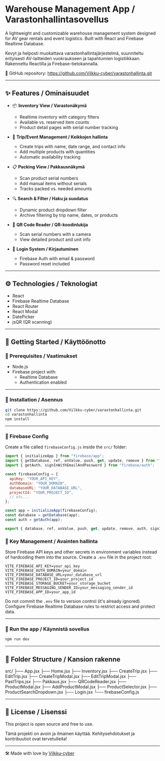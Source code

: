 # Warehouse Management App / Varastonhallintasovellus

A lightweight and customizable warehouse management system designed for AV gear rentals and event logistics. Built with React and Firebase Realtime Database.

Kevyt ja helposti muokattava varastonhallintajärjestelmä, suunniteltu erityisesti AV-laitteiden vuokraukseen ja tapahtumien logistiikkaan. Rakennettu Reactilla ja Firebase-tietokannalla.

📍 GitHub repository: https://github.com/Vilkku-cyber/varastonhallinta.git

---

## ✨ Features / Ominaisuudet

- 📦 **Inventory View / Varastonäkymä**
  - Realtime inventory with category filters
  - Available vs. reserved item counts
  - Product detail pages with serial number tracking

- 🎤 **Trip/Event Management / Keikkojen hallinta**
  - Create trips with name, date range, and contact info
  - Add multiple products with quantities
  - Automatic availability tracking

- 📋 **Packing View / Pakkausnäkymä**
  - Scan product serial numbers
  - Add manual items without serials
  - Tracks packed vs. needed amounts

- 🔍 **Search & Filter / Haku ja suodatus**
  - Dynamic product dropdown filter
  - Archive filtering by trip name, dates, or products

- 📱 **QR Code Reader / QR-koodinlukija**
  - Scan serial numbers with a camera
  - View detailed product and unit info

- 🔐 **Login System / Kirjautuminen**
  - Firebase Auth with email & password
  - Password reset included

---

## ⚙️ Technologies / Teknologiat

- React
- Firebase Realtime Database
- React Router
- React Modal
- DatePicker
- jsQR (QR scanning)

---

## 🚀 Getting Started / Käyttöönotto

### 🔸 Prerequisites / Vaatimukset

- Node.js
- Firebase project with:
  - Realtime Database
  - Authentication enabled

---

### 🔹 Installation / Asennus

```bash
git clone https://github.com/Vilkku-cyber/varastonhallinta.git
cd varastonhallinta
npm install
```

---

### 🔹 Firebase Config

Create a file called `firebaseConfig.js` inside the `src/` folder:

```js
import { initializeApp } from "firebase/app";
import { getDatabase, ref, onValue, push, get, update, remove } from "firebase/database";
import { getAuth, signInWithEmailAndPassword } from "firebase/auth";

const firebaseConfig = {
  apiKey: "YOUR_API_KEY",
  authDomain: "YOUR_DOMAIN",
  databaseURL: "YOUR_DATABASE_URL",
  projectId: "YOUR_PROJECT_ID",
  // etc...
};

const app = initializeApp(firebaseConfig);
const database = getDatabase(app);
const auth = getAuth(app);

export { database, ref, onValue, push, get, update, remove, auth, signInWithEmailAndPassword };
```

### 🔐 Key Management / Avainten hallinta

Store Firebase API keys and other secrets in environment variables instead of hardcoding them into the source. Create a `.env` file in the project root:

```env
VITE_FIREBASE_API_KEY=your_api_key
VITE_FIREBASE_AUTH_DOMAIN=your_domain
VITE_FIREBASE_DATABASE_URL=your_database_url
VITE_FIREBASE_PROJECT_ID=your_project_id
VITE_FIREBASE_STORAGE_BUCKET=your_storage_bucket
VITE_FIREBASE_MESSAGING_SENDER_ID=your_messaging_sender_id
VITE_FIREBASE_APP_ID=your_app_id
```

Do not commit the `.env` file to version control (it's already ignored). Configure Firebase Realtime Database rules to restrict access and protect data.

---

### 🔹 Run the app / Käynnistä sovellus

```bash
npm run dev
```

---

## 📁 Folder Structure / Kansion rakenne

src/
├── App.jsx
├── Home.jsx
├── Inventory.jsx
├── CreateTrip.jsx
├── EditTrip.jsx
├── CreateTripModal.jsx
├── EditTripModal.jsx
├── PastTrips.jsx
├── Pakkaus.jsx
├── QRCodeReader.jsx
├── ProductModal.jsx
├── AddProductModal.jsx
├── ProductSelector.jsx
├── ProductSearchDropdown.jsx
├── Login.jsx
└── firebaseConfig.js

---

## 📄 License / Lisenssi

This project is open source and free to use.

Tämä projekti on avoin ja ilmainen käyttää. Kehitysehdotukset ja kontribuutiot ovat tervetulleita!

---

🛠️ Made with love by [Vilkku-cyber](https://github.com/Vilkku-cyber)